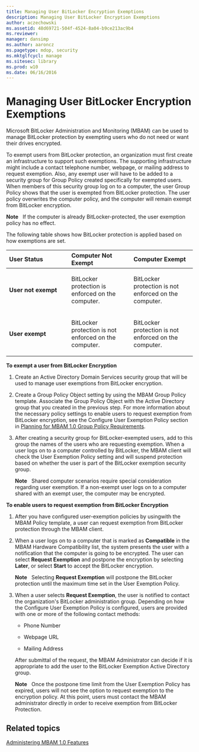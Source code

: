 ```yaml
---
title: Managing User BitLocker Encryption Exemptions
description: Managing User BitLocker Encryption Exemptions
author: aczechowski
ms.assetid: 48d69721-504f-4524-8a04-b9ce213ac9b4
ms.reviewer: 
manager: dansimp
ms.author: aaroncz
ms.pagetype: mdop, security
ms.mktglfcycl: manage
ms.sitesec: library
ms.prod: w10
ms.date: 06/16/2016
---
```



# Managing User BitLocker Encryption Exemptions


Microsoft BitLocker Administration and Monitoring (MBAM) can be used to manage BitLocker protection by exempting users who do not need or want their drives encrypted.

To exempt users from BitLocker protection, an organization must first create an infrastructure to support such exemptions. The supporting infrastructure might include a contact telephone number, webpage, or mailing address to request exemption. Also, any exempt user will have to be added to a security group for Group Policy created specifically for exempted users. When members of this security group log on to a computer, the user Group Policy shows that the user is exempted from BitLocker protection. The user policy overwrites the computer policy, and the computer will remain exempt from BitLocker encryption.

**Note**  
If the computer is already BitLocker-protected, the user exemption policy has no effect.

 

The following table shows how BitLocker protection is applied based on how exemptions are set.

<table>
<colgroup>
<col width="33%" />
<col width="33%" />
<col width="33%" />
</colgroup>
<thead>
<tr class="header">
<th align="left">User Status</th>
<th align="left">Computer Not Exempt</th>
<th align="left">Computer Exempt</th>
</tr>
</thead>
<tbody>
<tr class="odd">
<td align="left"><p><strong>User not exempt</strong></p></td>
<td align="left"><p>BitLocker protection is enforced on the computer.</p></td>
<td align="left"><p>BitLocker protection is not enforced on the computer.</p></td>
</tr>
<tr class="even">
<td align="left"><p><strong>User exempt</strong></p></td>
<td align="left"><p>BitLocker protection is not enforced on the computer.</p></td>
<td align="left"><p>BitLocker protection is not enforced on the computer.</p></td>
</tr>
</tbody>
</table>

 

**To exempt a user from BitLocker Encryption**

1.  Create an Active Directory Domain Services security group that will be used to manage user exemptions from BitLocker encryption.

2.  Create a Group Policy Object setting by using the MBAM Group Policy template. Associate the Group Policy Object with the Active Directory group that you created in the previous step. For more information about the necessary policy settings to enable users to request exemption from BitLocker encryption, see the Configure User Exemption Policy section in [Planning for MBAM 1.0 Group Policy Requirements](planning-for-mbam-10-group-policy-requirements.md).

3.  After creating a security group for BitLocker-exempted users, add to this group the names of the users who are requesting exemption. When a user logs on to a computer controlled by BitLocker, the MBAM client will check the User Exemption Policy setting and will suspend protection based on whether the user is part of the BitLocker exemption security group.

    **Note**  
    Shared computer scenarios require special consideration regarding user exemption. If a non-exempt user logs on to a computer shared with an exempt user, the computer may be encrypted.

     

**To enable users to request exemption from BitLocker Encryption**

1.  After you have configured user-exemption policies by usingwith the MBAM Policy template, a user can request exemption from BitLocker protection through the MBAM client.

2.  When a user logs on to a computer that is marked as **Compatible** in the MBAM Hardware Compatibility list, the system presents the user with a notification that the computer is going to be encrypted. The user can select **Request Exemption** and postpone the encryption by selecting **Later**, or select **Start** to accept the BitLocker encryption.

    **Note**  
    Selecting **Request Exemption** will postpone the BitLocker protection until the maximum time set in the User Exemption Policy.

     

3.  When a user selects **Request Exemption**, the user is notified to contact the organization's BitLocker administration group. Depending on how the Configure User Exemption Policy is configured, users are provided with one or more of the following contact methods:

    -   Phone Number

    -   Webpage URL

    -   Mailing Address

    After submittal of the request, the MBAM Administrator can decide if it is appropriate to add the user to the BitLocker Exemption Active Directory group.

    **Note**  
    Once the postpone time limit from the User Exemption Policy has expired, users will not see the option to request exemption to the encryption policy. At this point, users must contact the MBAM administrator directly in order to receive exemption from BitLocker Protection.

     

## Related topics


[Administering MBAM 1.0 Features](administering-mbam-10-features.md)

 

 





